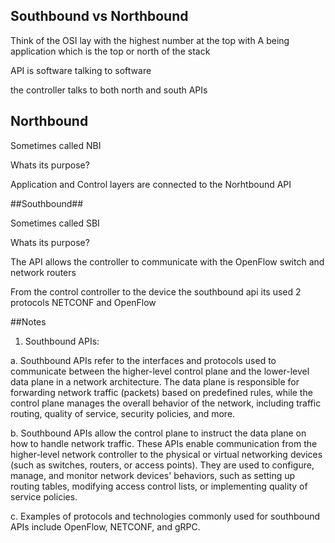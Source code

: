 ## Southbound vs Northbound

Think of the OSI lay with the highest number at the top with A being application which is the top or north of the stack

API is software talking to software

the controller talks to both north and south APIs

## Northbound

Sometimes called NBI

Whats its purpose?

Application and Control layers are connected to the Norhtbound API




##Southbound##

Sometimes called SBI  

Whats its purpose?

The API allows the controller to communicate with the OpenFlow switch and network routers

From the control controller to the device the southbound api its used 2 protocols NETCONF and OpenFlow

##Notes 

1.	Southbound APIs:

a.	Southbound APIs refer to the interfaces and protocols used to communicate between the higher-level control plane and the lower-level data plane in a network architecture. The data plane is responsible for forwarding network traffic (packets) based on predefined rules, while the control plane manages the overall behavior of the network, including traffic routing, quality of service, security policies, and more.

b.	Southbound APIs allow the control plane to instruct the data plane on how to handle network traffic. These APIs enable communication from the higher-level network controller to the physical or virtual networking devices (such as switches, routers, or access points). They are used to configure, manage, and monitor network devices' behaviors, such as setting up routing tables, modifying access control lists, or implementing quality of service policies.

c.	Examples of protocols and technologies commonly used for southbound APIs include OpenFlow, NETCONF, and gRPC.

